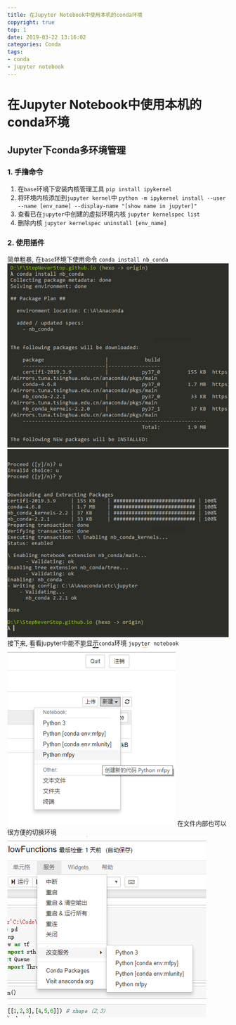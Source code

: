 ```yaml
---
title: 在Jupyter Notebook中使用本机的conda环境
copyright: true
top: 1
date: 2019-03-22 13:16:02
categories: Conda
tags:
- conda
- jupyter notebook
---
```


# 在Jupyter Notebook中使用本机的conda环境

<!--more-->

## Jupyter下conda多环境管理

### 1. 手撸命令

1. 在`base`环境下安装内核管理工具
`pip install ipykernel`
2. 将环境内核添加到`jupyter kernel`中
`python -m ipykernel install --user --name [env_name] --display-name "[show name in jupyter]"`
3. 查看已在`jupyter`中创建的虚拟环境内核
`jupyter kernelspec list`
4. 删除内核
`jupyter kernelspec uninstall [env_name]`

### 2. 使用插件

简单粗暴, 在`base`环境下使用命令
`conda install nb_conda`
![](./use-conda-env-in-jupyter/1.png)
![](./use-conda-env-in-jupyter/2.png)
接下来, 看看jupyter中能不能显示`conda`环境
`jupyter notebook`
![](./use-conda-env-in-jupyter/3.png)
在文件内部也可以很方便的切换环境
![](./use-conda-env-in-jupyter/4.png)

